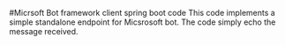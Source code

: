 #Micrsoft Bot framework  client spring boot code 
This code implements a simple standalone endpoint for Micsrosoft bot. The code simply echo the message received.
